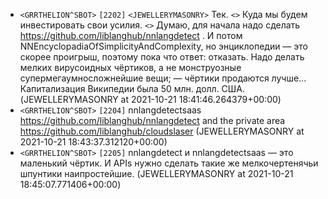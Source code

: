  * `<GRRTHELION^SBOT>` `[2202]` `<JEWELLERYMASONRY>` Тек. `<>` Куда мы будем инвестировать свои усилия.
   `<>` Думаю, для начала надо сделать https://github.com/liblanghub/nnlangdetect .
   И потом NNEncyclopadiaOfSimplicityAndComplexity, но энциклопедии — это скорее проигрыш, поэтому пока что ответ: отказать. 
   Надо делать мелких вирусоидных чёртиков, а не монструозные супермегаумносложнейшие вещи; — чёртики продаются лучше... 
   Капитализация Википедии была 50 млн. долл. США.
   (JEWELLERYMASONRY at 2021-10-21 18:41:46.264379+00:00)
 * `<GRRTHELION^SBOT>` `[2204]` nnlangdetectsaas https://github.com/liblanghub/nnlangdetect and 
   the private area https://github.com/liblanghub/cloudslaser
   (JEWELLERYMASONRY at 2021-10-21 18:43:37.312120+00:00)
 * `<GRRTHELION^SBOT>` `[2205]` nnlangdetect и nnlangdetectsaas — это маленький чёртик.
   И APIs нужно сделать такие же мелкочертенячьи шпунтики наипростейшие.
   (JEWELLERYMASONRY at 2021-10-21 18:45:07.771406+00:00)
